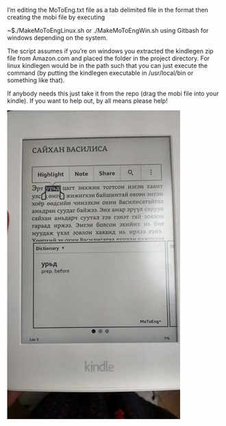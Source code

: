 I’m editing the MoToEng.txt file as a tab delimited file in the format <Mongolian word><tab><definition> then creating the mobi file by executing

~$./MakeMoToEngLinux.sh
or ./MakeMoToEngWin.sh using Gitbash for windows depending on the system.

The script assumes if you’re on windows you extracted the kindlegen zip file from Amazon.com and placed the folder in the project directory. For linux kindlegen would be in the path such that you can just execute the command (by putting the kindlegen executable in /usr/local/bin or something like that).

If anybody needs this just take it from the repo (drag the mobi file into your kindle). If you want to help out, by all means please help!

![alt text](https://raw.githubusercontent.com/stevenpan91/MongolianDictionaryForKindle/master/demoimage.jpeg)